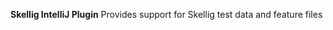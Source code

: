 <!-- Plugin description -->
**Skellig IntelliJ Plugin** 
Provides support for Skellig test data and feature files

[gh:template]: https://help.github.com/en/enterprise/2.20/user/github/creating-cloning-and-archiving-repositories/creating-a-repository-from-a-template
<!-- Plugin description end -->
